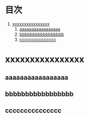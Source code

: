 # 目次

1. [xxxxxxxxxxxxxxxx](#xxxxxxxxxxxxxxxx)
   1. [aaaaaaaaaaaaaaaaa](#aaaaaaaaaaaaaaaaa成)
   1. [bbbbbbbbbbbbbbbbb](#bbbbbbbbbbbbbbbbb成)
   1. [ccccccccccccccc](#ccccccccccccccc)

# xxxxxxxxxxxxxxxx


## aaaaaaaaaaaaaaaaa


## bbbbbbbbbbbbbbbbb


## ccccccccccccccc


